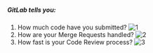 <!--
Licensed to the Apache Software Foundation (ASF) under one or more
contributor license agreements.  See the NOTICE file distributed with
this work for additional information regarding copyright ownership.
The ASF licenses this file to You under the Apache License, Version 2.0
(the "License"); you may not use this file except in compliance with
the License.  You may obtain a copy of the License at

http://www.apache.org/licenses/LICENSE-2.0

Unless required by applicable law or agreed to in writing, software
distributed under the License is distributed on an "AS IS" BASIS,
WITHOUT WARRANTIES OR CONDITIONS OF ANY KIND, either express or implied.
See the License for the specific language governing permissions and
limitations under the License.
-->

##### GitLab tells you:

1. How much code have you submitted?
   ![1](/onboard/assets/gitlab/1.png)
2. How are your Merge Requests handled?
   ![2](/onboard/assets/gitlab/2.png)
3. How fast is your Code Review process?
   ![3](/onboard/assets/gitlab/3.png)

